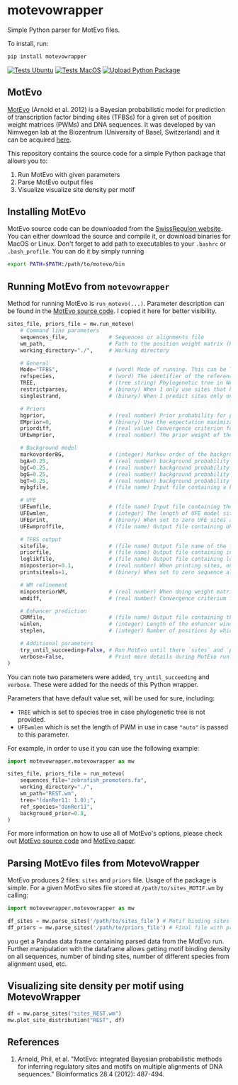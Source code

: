 # motevowrapper

Simple Python parser for MotEvo files.

To install, run:

```bash
pip install motevowrapper
```

[![Tests Ubuntu](https://github.com/brlauuu/motevowrapper/workflows/Tests/badge.svg)](https://github.com/brlauuu/motevowrapper/actions/workflows/python-tests.yml)
[![Tests MacOS](https://github.com/brlauuu/motevowrapper/actions/workflows/python-tests-mac.yml/badge.svg)](https://github.com/brlauuu/motevowrapper/actions/workflows/python-tests-mac.yml)
[![Upload Python Package](https://github.com/brlauuu/motevowrapper/actions/workflows/python-publish-to-pypi.yml/badge.svg)](https://github.com/brlauuu/motevowrapper/actions/workflows/python-publish-to-pypi.yml)

## MotEvo

[MotEvo](https://pubmed.ncbi.nlm.nih.gov/22334039/) (Arnold et al. 2012) is a Bayesian probabilistic model for prediction of transcription factor binding sites (TFBSs) for a given set of position weight matrices (PWMs) and DNA sequences. It was developed by van Nimwegen lab at the Biozentrum (University of Basel, Switzerland) and it can be acquired [here](https://swissregulon.unibas.ch/sr/software).

This repository contains the source code for a simple Python package that allows you to:

1. Run MotEvo with given parameters
2. Parse MotEvo output files
3. Visualize visualize site density per motif

## Installing MotEvo

MotEvo source code can be downloaded from the [SwissRegulon website](https://swissregulon.unibas.ch/sr/software). You can either download the source and compile it, or download binaries for MacOS or Linux. Don't forget to add path to executables to your `.bashrc` or `.bash_profile`. You can do it by simply running

```bash
export PATH=$PATH:/path/to/motevo/bin
```

## Running MotEvo from `motevowrapper`

Method for running MotEvo is `run_motevo(...)`. Parameter description can be found in the [MotEvo source code](https://swissregulon.unibas.ch/sr/software). I copied it here for better visibility.

```python
sites_file, priors_file = mw.run_motevo(
    # Command line parameters
    sequences_file,             # Sequences or alignments file
    wm_path,                    # Path to the position weight matrix (PWM) of a given motif
    working_directory="./",     # Working directory

    # General
    Mode="TFBS",                # (word) Mode of running. This can be TFBS (TFBS predictions; default), ENH (enhancer finding), or WMREF (weight matrix refinement)
    refspecies,                 # (word) The identifier of the reference species (as found in the sequence identifier and in the phylogenetic tree).
    TREE,                       # (tree string) Phylogenetic tree in Newick format.
    restrictparses,             # (binary) When 1 only use sites that have a reference weight matrix score bigger than 0. Default: 0. Only used for testing.
    singlestrand,               # (binary) When 1 predict sites only on the positive strand.

    # Priors
    bgprior,                    # (real number) Prior probability for putting down a background at each position.
    EMprior=0,                  # (binary) Use the expectation maximization algorithm to find the priors that maximize the probability of the observed alignment.
    priordiff,                  # (real value) Convergence criterion for prior estimation, e.g. at 0.01 iteration stops when priors change by less than 1%.
    UFEwmprior,                 # (real number) The prior weight of the UFE model relative to the other weight matrices.

    # Background model
    markovorderBG,              # (integer) Markov order of the background model.
    bgA=0.25,                   # (real number) background probability for A (for the zeroth order model)
    bgC=0.25,                   # (real number) background probability for C (for the zeroth order model)
    bgG=0.25,                   # (real number) background probability for G (for the zeroth order model)
    bgT=0.25,                   # (real number) background probability for T (for the zeroth order model)
    mybgfile,                   # (file name) Input file containing a higher order background model.

    # UFE
    UFEwmfile,                  # (file name) Input file containing the UFE model (run 'runUFE' to create it for a given tree and background model.)
    UFEwmlen,                   # (integer) The length of UFE model sites.
    UFEprint,                   # (binary) When set to zero UFE sites are not reported in the site file.
    UFEwmproffile,              # (file name) Output file containing UFE model probabilities at each position.

    # TFBS output
    sitefile,                   # (file name) Output file name of the file containing the predicted sites.
    priorfile,                  # (file name) Output file containing information like site density, final priors, and the total number of sites for each WM.
    loglikfile,                 # (file name) Output file containing log-likelihood of each sequence (or alignment) in the input data.
    minposterior=0.1,           # (real number) When printing sites, only print sites with a posterior bigger than this cut-off.
    printsiteals=1,             # (binary) When set to zero sequence alignments are not printed in the output file.

    # WM refinement
    minposteriorWM,             # (real number) When doing weight matrix refinement, only include sites to refine that have a minimal posterior bigger than this cut-off.
    wmdiff,                     # (real number) Convergence criterium for WM refinement, e.g. at 0.01 iteration stops when WM entries change by less than 1%

    # Enhancer prediction
    CRMfile,                    # (file name) Output file containing the results when running MotEvo in the enhancer prediction mode.
    winlen,                     # (integer) Length of the enhancer window used in enhancer prediction mode.
    steplen,                    # (integer) Number of positions by which the window is moved at each step during enhancer prediction.

    # Additional parameters
    try_until_succeeding=False, # Run MotEvo until there `sites` and `priors` files are created
    verbose=False,              # Print more details during MotEvo run
)
```

You can note two parameters were added, `try_until_succeeding` and `verbose`. These were added for the needs of this Python wrapper.

Parameters that have default value set, will be used for sure, including:

* `TREE` which is set to species tree in case phylogenetic tree is not provided.
* `UFEwmlen` which is set the length of PWM in use in case `"auto"` is passed to this parameter.

For example, in order to use it you can use the following example:

```python
import motevowrapper.motevowrapper as mw

sites_file, priors_file = run_motevo(
    sequences_file="zebrafish_promoters.fa",
    working_directory="./",
    wm_path="REST.wm",
    tree="(danRer11: 1.0);",
    ref_species="danRer11",
    background_prior=0.8,
)

```

For more information on how to use all of MotEvo's options, please check out [MotEvo source code](https://swissregulon.unibas.ch/sr/software) and [MotEvo paper](https://pubmed.ncbi.nlm.nih.gov/22334039/).

## Parsing MotEvo files from MotevoWrapper

MotEvo produces 2 files: `sites` and `priors` file. Usage of the package is simple. For a given MotEvo sites file stored at `/path/to/sites_MOTIF.wm` by calling:

```python
import motevowrapper.motevowrapper as mw

df_sites = mw.parse_sites('/path/to/sites_file') # Motif binding sites
df_priors = mw.parse_sites('/path/to/priors_file') # Final file with priors

```

you get a Pandas data frame containing parsed data from the MotEvo run. Further manipulation with the dataframe allows getting motif binding density on all sequences, number of binding sites, number of different species from alignment used, etc.

## Visualizing site density per motif using MotevoWrapper

```python
df = mw.parse_sites("sites_REST.wm")
mw.plot_site_distribution("REST", df)
```

## References

1. Arnold, Phil, et al. "MotEvo: integrated Bayesian probabilistic methods for inferring regulatory sites and motifs on multiple alignments of DNA sequences." Bioinformatics 28.4 (2012): 487-494.
